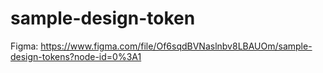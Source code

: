 # sample-design-token
Figma: https://www.figma.com/file/Of6sqdBVNaslnbv8LBAUOm/sample-design-tokens?node-id=0%3A1

